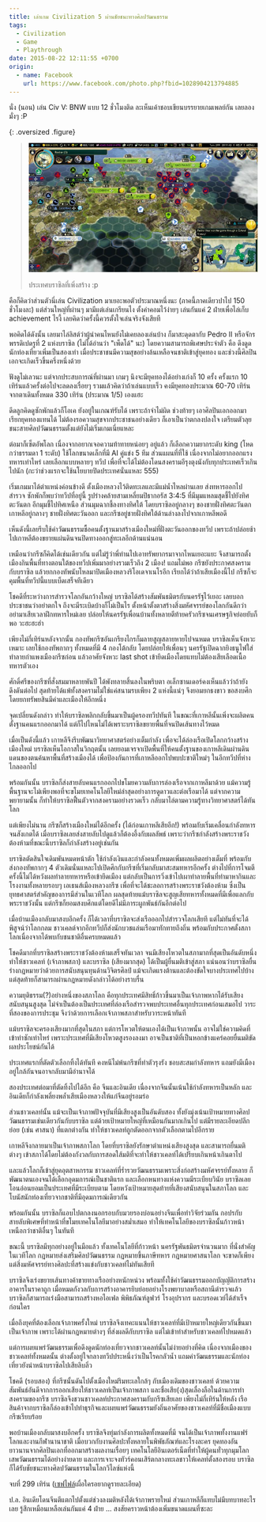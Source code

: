 ```yaml
---
title: เล่าเกม Civilization 5 ผ่านชัยชนะทางศิลปวัฒนธรรม
tags:
  - Civilization
  - Game
  - Playthrough
date: 2015-08-22 12:11:55 +0700
origin:
  - name: Facebook
    url: https://www.facebook.com/photo.php?fbid=1028904213794885
---
```


นั่ง (นอน) เล่น Civ V: BNW แบบ 12 ชั่วโมงติด ละเห็นเค้าชอบเขียนบรรยายเกมเพลย์กัน เลยลองมั่งๆ :P

{: .oversized .figure}
> ![ประเทศบราซิลในเทิร์นที่ 299](/images/game/misc/civ5-brazil-cultural-victory.jpg)
>
> ประเทศบราซิลที่เพิ่งสร้าง :p

คือก็คิดว่าส่วนตัวนี่เล่น Civilization มาเยอะพอตัวประมาณหนึ่งนะ (ภาคนี้ภาคเดียวปาไป 150 ชั่วโมงละ) แต่ส่วนใหญ่ที่ผ่านๆ มามีแต่เล่นเกรียนไง ตั้งค่าคอมไว้ง่ายๆ เล่นกันแค่ 2 ฝ่ายเพื่อไล่เก็บ achievement ไรงี้ เลยคิดว่าครั้งนี้ควรตั้งใจเล่นจริงจังเสียที

พอคิดได้ดังนั้น เลยมาไล่ลิสต์ว่าผู้นำคนไหนยังไม่เคยลองเล่นบ้าง ก็มาสะดุดตากับ Pedro II หรือจักรพรรดิเปดรูที่ 2 แห่งบราซิล (ไม่ได้อ่านว่า "เพ็ดโด้" นะ) โดยความสามารถพิเศษประจำตัว คือ ดึงดูดนักท่องเที่ยวเพิ่มเป็นสองเท่า เมื่อประชาชนมีความสุขอย่างล้นเหลือจนชาติเข้าสู่ยุคทอง และช่วงนี้ศิลปินเอกจะเกิดเร็วขึ้นครึ่งหนึ่งด้วย

ฟังดูไม่เลวนะ แต่จากประสบการณ์ที่ผ่านมา เกมๆ นึงจะมียุคทองได้อย่างเก่งก็ 10 ครั้ง ครั้งแรก 10 เทิร์นแล้วครั้งต่อไปจะลดลงเรื่อยๆ รวมแล้วคิดว่าถ้าเล่นแบบเร็ว คงมียุคทองประมาณ 60-70 เทิร์น จากตาเดินทั้งหมด 330 เทิร์น (ประมาณ 1/5) เองแฮะ

ดีดลูกคิดดูซักพักแล้วก็โอเค ยังอยู่ในเกณฑ์รับได้ เพราะถ้าจำไม่ผิด ช่วงท้ายๆ เอาศิลปินเอกออกมาเรียกยุคทองแทนได้ ไม่ต้องรอความสุขจากประชาชนอย่างเดียว ก็เอาเป็นว่าตกลงปลงใจ เตรียมตัวลุยชนะสายศิลปวัฒนธรรมตั้งแต่ยังไม่เริ่มเกมเนี่ยแหละ

ต่อมาก็เซ็ตอัพโลก เนื่องจากอยากเจอความท้าทายหน่อยๆ อยู่แล้ว ก็เลือกความยากระดับ king (โหดกว่าธรรมดา 1 ระดับ) ใช้โลกขนาดเล็กที่มี AI คู่แข่ง 5 ทีม ส่วนแผนที่ที่ใช้ เนื่องจากไม่อยากออกแรงทหารเท่าไหร่ เลยเลือกแบบหลายๆ ทวีป เพื่อที่จะได้ไม่ต้องโดนสงครามอีรุงตุงนังกับทุกประเทศเร็วเกินไปนัก (กะว่าช่วงแรกจะใช้นโยบายปิดประเทศนั่นแหละ 555)

เริ่มเกมมาได้ตำแหน่งค่อนข้างดี ตั้งเมืองหลวงไว้ติดทะเลและมีแม่น้ำไหลผ่านเลย ส่งทหารออกไปสำรวจ ซักพักก็พบว่าทวีปที่อยู่นี้ รูปร่างคล้ายสามเหลี่ยมปิธากอรัส 3:4:5 ที่มีมุมแหลมสุดชี้ไปยังทิศตะวันตก อีกมุมชี้ไปทิศเหนือ ส่วนมุมฉากชี้ลงทางทิศใต้ โดยบราซิลอยู่กลางๆ ของชายฝั่งทิศตะวันตก เกาหลีอยู่กลางๆ ชายฝั่งทิศตะวันออก และกรีซอยู่ชายฝั่งทิศใต้ด้านล่างลงไปจากเกาหลีพอดี

เห็นดังนี้เลยรีบใช้ค่าวัฒนธรรมซื้อคนตั้งฐานมาสร้างเมืองใหม่ที่ฝั่งตะวันออกของทวีป เพราะถ้าปล่อยช้าไปเกาหลีต้องขยายแผ่นดินจนปิดทางออกสู่ทะเลอีกด้านแน่นอน

เหมือนว่ากรีซก็คิดได้เช่นเดียวกัน แต่ไม่รู้ว่าพี่ท่านไปเอาทรัพยากรมาจากไหนเยอะแยะ จึงสามารถตั้งเมืองกินพื้นที่ทางตอนใต้ของทวีปเพิ่มมาอย่างรวมเร็วถึง 2 เมือง! แถมไม่พอ กรีซยังประกาศสงครามกับบราซิล แล้วยกกองทัพนับโหลมาปิดเมืองหลวงริโอเดจาเนโรอีก เรียกได้ว่าถ้าเสียเมืองนี้ไป กรีซก็จะคุมพื้นที่ทวีปนี้แบบเบ็ดเสร็จทีเดียว

โชคดีที่ระหว่างการสำรวจโลกอันกว้างใหญ่ บราซิลได้สร้างสัมพันธมิตรกับนครรัฐไว้เยอะ เลยบอกประชาชนว่าอย่าตกใจ ถึงจะมีระเบิดบ้างก็ไม่เป็นไร ตั้งหน้าตั้งตาสร้างสิ่งมหัศจรรย์ของโลกกันดีกว่า อย่ามาเสียเวลาฝึกทหารใหม่เลย ปล่อยให้นครรัฐเพื่อนบ้านทั้งหลายตีท้ายครัวกรีซจนเศรษฐกิจย่อยยับก็พอ วะฮะฮะฮ่า

เพียงไม่กี่เทิร์นหลังจากนั้น กองทัพกรีซอันเกรียงไกรก็มลายสูญสลายหายไปจนหมด บราซิลเห็นจังหวะเหมาะ เลยใช้กองทัพกากๆ ทั้งหมดที่มี 4 กองโต้กลับ โดยปล่อยให้เพื่อนๆ นครรัฐเปิดฉากยิงธนูไฟใส่ทำลายกำแพงเมืองกรีซก่อน แล้วอาศัยจังหวะ last shot เข้ายึดเมืองโดยแทบไม่ต้องเสียเลือดเนื้อทหารตัวเอง

ศักดิ์ศรีของกรีซที่สั่งสมมาหลายพันปี ได้พังทลายสิ้นลงในพริบตา อเล็กซานเดอร์คงเห็นแล้วว่าถ้ายังดึงดันต่อไป สุดท้ายได้แพ้ทั้งสงครามไม่ใช่แค่สนามรบเพียง 2 แห่งนี้แน่ๆ จึงยอมยกธงขาว ขอสงบศึกโดยยกทรัพยสินมีค่าและเมืองให้อีกหนึ่ง

จุดเปลี่ยนดังกล่าว ทำให้บราซิลพลิกกลับขึ้นมาเป็นผู้ครองทวีปทันที ในขณะที่เกาหลีนั้นเพิ่งจะผลิตคนตั้งฐานคนแรกออกมาได้ แต่ก็ไปไหนไม่ได้เพราะบราซิลขยายพื้นที่จนปิดเส้นทางไว้หมด

เมื่อเป็นดังนี้แล้ว เกาหลีจึงรีบพัฒนาวิทยาศาสตร์อย่างเต็มกำลัง เพื่อจะได้ล่องเรือเปิดโลกกว้างสร้างเมืองใหม่ บราซิลเห็นโอกาสในวิกฤตนั้น เลยยอมเจรจาเปิดพื้นที่ให้คนตั้งฐานของเกาหลีเดินผ่านดินแดนของตนค้นหาพื้นที่สร้างเมืองได้ เพื่อป้องกันการที่เกาหลีออกไปพบปะชาติใหม่ๆ ในอีกทวีปที่ห่างไกลออกไป

พร้อมกันนั้น บราซิลก็ส่งสายลับคนแรกออกไปขโมยความลับการล่องเรือจากเกาหลีมาด้วย แม้ความรู้พื้นฐานจะไม่เพียงพอที่จะขโมยเทคโนโลยีใหม่ล่าสุดอย่างการดูดาวและต่อเรือมาได้ แต่จากความพยายามนั้น ก็ทำให้บราซิลฟื้นตัวจากสงครามอย่างรวดเร็ว กลับมาไล่ตามความรู้ทางวิทยาศาสตร์ได้ทันโลก

แต่เพียงไม่นาน กรีซก็สร้างเมืองใหม่ได้อีกครั้ง (ได้ก่อนเกาหลีเสียอีก!) พร้อมกับเริ่มเคลื่อนกำลังทหารจนสังเกตได้ เมื่อบราซิลเลยส่งสายลับไปดูแล้วก็ต้องอึ้งกับผลลัพธ์ เพราะว่ากรีซกำลังสร้างพระราชวังต้องห้ามที่ขณะนี้บราซิลก็กำลังสร้างอยู่เช่นกัน

บราซิลตัดสินใจเดิมพันหมดหน้าตัก ใช้กำลังเงินและกำลังคนทั้งหมดเพิ่มผลผลิตอย่างเต็มที่ พร้อมกับส่งกองทัพกากๆ 4 ตัวเดิมนั่นแหละไปเปิดศึกกับกรีซที่เริ่มกลับมาสะสมทหารอีกครั้ง ต่างไปที่การโจมตีครั้งนี้ไม่ได้หวังผลทำลายทหารหรือเข้ายึดเมือง แต่กลับเป็นการวิ่งเข้าไปเผาทำลายพื้นที่ทำมาหากินและโรงงานทั้งหลายรอบๆ เอเธนส์เมืองหลวงกรีซ เพื่อที่จะได้ชะลอการสร้างพระราชวังต้องห้าม ซึ่งเป็นยุทธศาสตร์สำคัญของการมีส่วนในเวทีโลก ผลสุดท้ายแม้บราซิลจะสูญเสียทหารทั้งหมดที่มีเพื่อแลกกับพระราชวังนั้น แต่กรีซก็ยอมสงบศึกแต่โดยดีไม่มีภาระผูกพันธ์กันอีกต่อไป

เมื่อบ้านเมืองกลับมาสงบอีกครั้ง ก็ได้เวลาที่บราซิลจะส่งเรือออกไปสำรวจโลกเสียที แต่ไม่ทันที่จะได้พิสูจน์ว่าโลกกลม ชาวเคลต์จากอีกทวีปก็ส่งนักบวชแล่นเรือมาทักทายถึงถิ่น พร้อมกับประกาศตั้งสภาโลกเนื่องจากได้พบกับชนชาติอื่นครบหมดแล้ว

โชคดีมากที่บราซิลสร้างพระราชวังต้องห้ามเสร็จทันเวลา จนมีเสียงโหวตในสภามากที่สุดเป็นอันดับหนึ่ง ทำให้ชาวเคลท์ (เจ้าภาพสภา) และบราซิล (เสียงมากสุด) ได้เป็นผู้ยื่นมติเข้าสู่สภา แน่นอนว่าบราซิลยื่นร่างกฎหมายว่าด้วยการสนับสนุนทุนด้านวิจิตรศิลป์ แม้จะเกิดแรงต้านและต้องขัดใจบางประเทศไปบ้าง แต่สุดท้ายก็สามารถผ่านกฎหมายดังกล่าวได้อย่างราบรื่น

ความยุติธรรม(?)อย่างหนึ่งของสภาโลก คือทุกประเทศมีสิทธิ์ก้าวขึ้นมาเป็นเจ้าภาพหากได้รับเสียงสนับสนุนสูงสุด ไม่จำเป็นต้องเป็นประเทศที่ล่องเรือสำรวจพบประเทศอื่นทุกประเทศก่อนเสมอไป วาระที่สองของการประชุม จึงว่าด้วยการเลือกเจ้าภาพสภาสำหรับวาระหน้าทันที

แม้บราซิลจะครองเสียงมากที่สุดในสภา แต่การโหวตให้ตนเองได้เป็นเจ้าภาพนั้น อาจไม่ใช่ความคิดที่เข้าท่าซักเท่าไหร่ เพราะประเทศที่มีเสียงโหวตสูงรองลงมา อาจเป็นชาติที่เป็นหอกข้างแคร่คอยยื่นมติขัดผลประโยชน์กันได้

ประเทศแรกที่ตัดตัวเลือกทิ้งได้ทันที คงหนีไม่พ้นกรีซที่ทำตัวรุงรัง ชอบสะสมกำลังทหาร แถมยังมีเมืองอยู่ใกล้กันจนอาจกลับมามีอำนาจได้

สองประเทศต่อมาที่ตัดทิ้งไปได้อีก คือ จีนและอินเดีย เนื่องจากจีนนั้นเน้นใช้กำลังทหารเป็นหลัก และอินเดียก็กำลังเพลี่ยงพล้ำเสียเมืองหลวงให้แก่จีนอยู่รอมร่อ

ส่วนชาวเคลท์นั้น แม้จะเป็นเจ้าภาพปัจจุบันที่มีเสียงสูงเป็นอันดับสอง ทั้งยังมุ่งเน้นเป้าหมายทางศิลปวัฒนธรรมเช่นเดียวกันกับบราซิล แต่ด้วยเป้าหมายใหญ่ที่เหมือนกันมากเกินไป แต่มีรายละเอียดปลีกย่อย (เช่น ศาสนา) ที่แตกต่างกัน ทำให้ชาวเคลท์ถูกตัดออกจากตัวเลือกตามไปอีกราย

เกาหลีจึงกลายมาเป็นเจ้าภาพสภาโลก โดยที่บราซิลยังรักษาตำแหน่งเสียงสูงสุด และสามารถยื่นมติต่างๆ เข้าสภาได้โดยไม่ต้องกังวลกับการสอดใส้มติที่จะทำให้ชาวเคลท์ได้เปรียบเกินหน้าเกินตาไป

และแล้วโลกก็เข้าสู่ยุคอุตสาหกรรม ชาวเคลท์ที่ร่ำรวยวัฒนธรรมเพราะสิ่งก่อสร้างมหัศจรรย์ทั้งหลาย ก็พัฒนาตนเองจนได้เลือกอุดมการณ์เป็นชาติแรก และเลือกหนทางแห่งความมีระเบียบวินัย บราซิลเลยโอนอ่อนยอมเป็นประเทศที่มีระเบียบตาม โดยหวังเป้าหมายสุดท้ายที่เสียงสนับสนุนในสภาโลก และโบนัสนักท่องเที่ยวจากชาติที่มีอุดมการณ์เดียวกัน

พร้อมกันนั้น บราซิลก็แอบไปตกลงนอกรอบกับมวยรองบ่อนอย่างจีนเพื่อทำวิจัยร่วมกัน กอปรกับสายลับพิเศษที่ทำหน้าที่ขโมยเทคโนโลยีมาอย่างสม่ำเสมอ ทำให้เทคโนโลยีของบราซิลนั้นก้าวหน้าเหนือกว่าชาติอื่นๆ ในทันที

ขณะนี้ บราซิลมีทุกอย่างอยู่ในมือแล้ว ทั้งเทคโนโลยีที่ก้าวหน้า นครรัฐพันธมิตรจำนวนมาก ที่นั่งสำคัญในเวทีโลก กฎหมายส่งเสริมศิลปวัฒนธรรม กฎหมายขึ้นภาษีทหาร กฎหมายศาสนาโลก จะขาดก็เพียงแต่สิ่งมหัศจรรย์ทางศิลปะที่สร้างแข่งกับชาวเคลท์ไม่ทันเสียที

บราซิลจึงเร่งขยายเส้นทางค้าขายทางเรืออย่างหนักหน่วง พร้อมทั้งใช้ค่าวัฒนธรรมออกบัญญัติการสร้างอาคารในราคาถูก เมื่อหมดกังวลกับการสร้างอาคารยิบย่อยอย่างโรงพยาบาลหรือสถานีตำรวจแล้ว บราซิลก็สามารถเร่งมือสามารถสร้างหอไอเฟล พิพิธภัณฑ์ลูฟวร์ โรงอุปรากร และบรอดเวย์ได้สำเร็จก่อนใคร

เมื่อถึงยุคที่ต้องเลือกเจ้าภาพครั้งใหม่ บราซิลจึงเทคะแนนให้ชาวเคลท์ที่มีเป้าหมายใหญ่เดียวกันขึ้นมาเป็นเจ้าภาพ เพราะได้ผ่านกฎหมายต่างๆ ที่ส่งผลดีกับบราซิล แต่ไม่เข้าท่าสำหรับชาวเคลท์ไปหมดแล้ว

แต่การเผยแพร่วัฒนธรรมเพื่อดึงดูดนักท่องเที่ยวจากชาวเคลท์นั้นไม่ง่ายอย่างที่คิด เนื่องจากเมืองของชาวเคลท์ทั้งหมดนั้น ต่างตั้งอยู่ใจกลางทวีปประหนึ่งว่าเป็นโรคกลัวน้ำ แถมค่าวัฒนธรรมและนักท่องเที่ยวยังนำหน้าบราซิลไปเสียลิบลิ่ว

โชคดี (รอบสอง) ที่กรีซนั้นดันไปตั้งเมืองใหม่ริมทะเลใกล้ๆ กับเมืองเดิมของชาวเคลท์ ด้วยความสัมพันธ์อันดีจากการออกเสียงให้ชาวเคลท์เป็นเจ้าภาพสภา และชื่อเสีย(ง)สุดเลื่องลือในด้านการทำสงครามของกรีซ บราซิลจึงชวนชาวเคลท์ประกาศสงครามกับกรีซเสียเลย เพียงไม่กี่เทิร์นให้หลัง เรือสินค้าจากบราซิลก็ล่องเข้าไปทำธุรกิจและเผยแพร่วัฒนธรรมยังถิ่นอาศัยของชาวเคลท์ที่มีชื่อเมืองแบบกรีซเรียบร้อย

พอบ้านเมืองกลับมาสงบอีกครั้ง บราซิลจึงทุ่มกำลังการผลิตทั้งหมดที่มี จนได้เป็นเจ้าภาพทั้งงานแฟร์โลกและงานกีฬานานาชาติ เมื่อบวกกับงานศิลปะทั้งหลายในพิพัธภัณฑ์และโรงละคร ยุคทองอันยาวนานจากศิลปินเอกที่ออกมาสร้างผลงานเรื่อยๆ เทคโนโลยีอินเตอร์เน็ตที่ทำให้ผู้คนทั่วทุกมุมโลกเสพวัฒนธรรมได้อย่างง่ายดาย และการเจาะจงทัวร์คอนเสิร์ตกลางทะเลชาวให้เคลท์ตั้งสองรอบ บราซิลก็ได้รับชัยชนะทางศิลปวัฒนธรรมในโลกวิไลซ์แห่งนี้

จบที่ 299 เทิร์น ([เซฟไฟล์][save game]เผื่อใครอยากดูรายละเอียด)

ป.ล. อินเดียโดนจีนตีแตกไปตั้งแต่ช่วงลงมติหลังได้เจ้าภาพรายใหม่ ส่วนเกาหลีก็แทบไม่มีบทบาทอะไรเลย รู้สึกเหมือนเหลือเล่นกันแค่ 4 ฝ่าย ... สงสัยคราวหน้าต้องเพิ่มขนาดแผนที่ซะละ


[save game]: /files/brazil-cultural-victory-0295.Civ5Save

